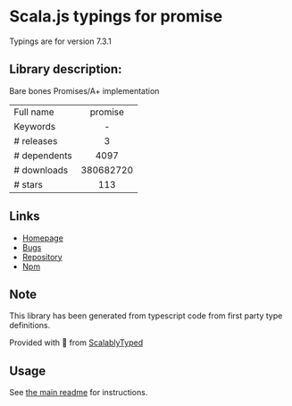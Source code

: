 
# Scala.js typings for promise

Typings are for version 7.3.1

## Library description:
Bare bones Promises/A+ implementation

|                    |                 |
| ------------------ | :-------------: |
| Full name          | promise |
| Keywords           | - |
| # releases         | 3 |
| # dependents       | 4097 |
| # downloads        | 380682720 |
| # stars            | 113 |

## Links
- [Homepage](https://github.com/then/promise#readme)
- [Bugs](https://github.com/then/promise/issues)
- [Repository](https://github.com/then/promise)
- [Npm](https://www.npmjs.com/package/promise)
    


## Note
This library has been generated from typescript code from first party type definitions.

Provided with :purple_heart: from [ScalablyTyped](https://github.com/oyvindberg/ScalablyTyped)

## Usage
See [the main readme](../../readme.md) for instructions.



